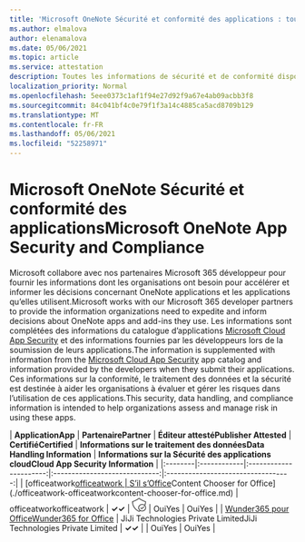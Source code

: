 ```yaml
---
title: 'Microsoft OneNote Sécurité et conformité des applications : toutes les applications'
ms.author: elmalova
author: elenamalova
ms.date: 05/06/2021
ms.topic: article
ms.service: attestation
description: Toutes les informations de sécurité et de conformité disponibles pour toutes les Microsoft OneNote applications.
localization_priority: Normal
ms.openlocfilehash: 5eee0373c1af1f94e27d92f9a67e4ab09acbb3f8
ms.sourcegitcommit: 84c041bf4c0e79f1f3a14c4885ca5acd8709b129
ms.translationtype: MT
ms.contentlocale: fr-FR
ms.lasthandoff: 05/06/2021
ms.locfileid: "52258971"
---
```

# <a name="microsoft-onenote-app-security-and-compliance"></a><span data-ttu-id="1f530-103">Microsoft OneNote Sécurité et conformité des applications</span><span class="sxs-lookup"><span data-stu-id="1f530-103">Microsoft OneNote App Security and Compliance</span></span>

<span data-ttu-id="1f530-104">Microsoft collabore avec nos partenaires Microsoft 365 développeur pour fournir les informations dont les organisations ont besoin pour accélérer et informer les décisions concernant OneNote applications et les applications qu’elles utilisent.</span><span class="sxs-lookup"><span data-stu-id="1f530-104">Microsoft works with our Microsoft 365 developer partners to provide the information organizations need to expedite and inform decisions about OneNote apps and add-ins they use.</span></span> <span data-ttu-id="1f530-105">Les informations sont complétées des informations du catalogue d’applications [Microsoft Cloud App Security](https://www.microsoft.com/en-us/enterprise-mobility-security/cloud-app-security) et des informations fournies par les développeurs lors de la soumission de leurs applications.</span><span class="sxs-lookup"><span data-stu-id="1f530-105">The information is supplemented with information from the [Microsoft Cloud App Security](https://www.microsoft.com/en-us/enterprise-mobility-security/cloud-app-security) app catalog and information provided by the developers when they submit their applications.</span></span> <span data-ttu-id="1f530-106">Ces informations sur la conformité, le traitement des données et la sécurité est destinée à aider les organisations à évaluer et gérer les risques dans l’utilisation de ces applications.</span><span class="sxs-lookup"><span data-stu-id="1f530-106">This security, data handling, and compliance information is intended to help organizations assess and manage risk in using these apps.</span></span>

| <span data-ttu-id="1f530-107">**Application**</span><span class="sxs-lookup"><span data-stu-id="1f530-107">**App**</span></span> | <span data-ttu-id="1f530-108">**Partenaire**</span><span class="sxs-lookup"><span data-stu-id="1f530-108">**Partner**</span></span> | <span data-ttu-id="1f530-109">**Éditeur attesté**</span><span class="sxs-lookup"><span data-stu-id="1f530-109">**Publisher Attested**</span></span> | <span data-ttu-id="1f530-110">**Certifié**</span><span class="sxs-lookup"><span data-stu-id="1f530-110">**Certified**</span></span> | <span data-ttu-id="1f530-111">**Informations sur le traitement des données**</span><span class="sxs-lookup"><span data-stu-id="1f530-111">**Data Handling Information**</span></span> | <span data-ttu-id="1f530-112">**Informations sur la Sécurité des applications cloud**</span><span class="sxs-lookup"><span data-stu-id="1f530-112">**Cloud App Security Information**</span></span> |
|:--------|:------------|:----------------------:|:-----------------------------:|:----------------------------------:|
| <span data-ttu-id="1f530-113">[officeatwork</span><span class="sxs-lookup"><span data-stu-id="1f530-113">[officeatwork</span></span> | <span data-ttu-id="1f530-114">S’il s’Office](./officeatwork-officeatworkcontent-chooser-for-office.md)</span><span class="sxs-lookup"><span data-stu-id="1f530-114">Content Chooser for Office](./officeatwork-officeatworkcontent-chooser-for-office.md)</span></span> | <span data-ttu-id="1f530-115">officeatwork</span><span class="sxs-lookup"><span data-stu-id="1f530-115">officeatwork</span></span> | <span data-ttu-id="1f530-116">**✓**</span><span class="sxs-lookup"><span data-stu-id="1f530-116">**✓**</span></span> | <img alt="Certified application badge" src="../media/certified-badge.png" height="25" width="25" /> | <span data-ttu-id="1f530-117">Oui</span><span class="sxs-lookup"><span data-stu-id="1f530-117">Yes</span></span> | <span data-ttu-id="1f530-118">Oui</span><span class="sxs-lookup"><span data-stu-id="1f530-118">Yes</span></span> |
| [<span data-ttu-id="1f530-119">Wunder365 pour Office</span><span class="sxs-lookup"><span data-stu-id="1f530-119">Wunder365 for Office</span></span>](./jiji-technologies-private-limited-wunder365-for-office.md) | <span data-ttu-id="1f530-120">JiJi Technologies Private Limited</span><span class="sxs-lookup"><span data-stu-id="1f530-120">JiJi Technologies Private Limited</span></span> | <span data-ttu-id="1f530-121">**✓**</span><span class="sxs-lookup"><span data-stu-id="1f530-121">**✓**</span></span> |  | <span data-ttu-id="1f530-122">Oui</span><span class="sxs-lookup"><span data-stu-id="1f530-122">Yes</span></span> | <span data-ttu-id="1f530-123">Oui</span><span class="sxs-lookup"><span data-stu-id="1f530-123">Yes</span></span> |
